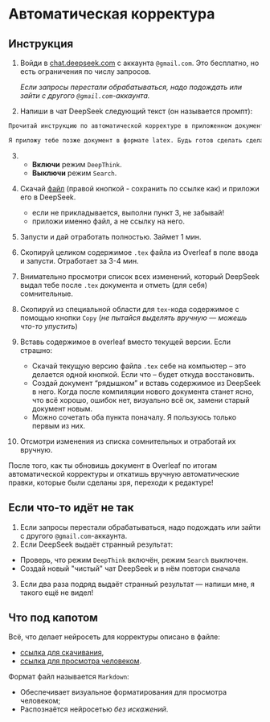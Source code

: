 # Автоматическая корректура
## Инструкция

1. Войди в [chat.deepseek.com]() с аккаунта `@gmail.com`. Это бесплатно, но есть ограничения по числу запросов. 

    *Если запросы перестали обрабатываться, надо подождать или зайти с другого `@gmail.com`-аккаунта.*

2. Напиши в чат DeepSeek следующий текст (он называется промпт):

```txt
Прочитай инструкцию по автоматической корректуре в приложенном документе md. Напечатай как понял. 

Я приложу тебе позже документ в формате latex. Будь готов сделать сделай автоматическую корректуру в точности по этой инструкции. Точное соблюдение инструкции — обязательное требование.
```

3.  * **Включи** режим `DeepThink`. 
    * **Выключи** режим `Search`.

4. Скачай [файл](https://raw.githubusercontent.com/zalig/redaktura/refs/heads/main/correctura-v0.1.md) (правой кнопкой - сохранить по ссылке как) и приложи его в DeepSeek.
    * если не прикладывается, выполни пункт 3, не забывай!
    * приложи именно файл, а не ссылку на него.

5. Запусти и дай отработать полностью. Займет 1 мин.

6. Скопируй целиком содержимое `.tex` файла из Overleaf в поле ввода и запусти. Отработает за 3-4 мин.

7. Внимательно просмотри список всех изменений, который DeepSeek выдал тебе после `.tex` документа и отметь (для себя) сомнительные.

8. Скопируй из специальной области для `tex`-кода содержимое с помощью кнопки `Copy` (*не пытайся выделять вручную — можешь что-то упустить*)  

9. Вставь содержимое в overleaf вместо текущей версии. Если страшно:  
   * Скачай текущую версию файла `.tex` себе на компьютер – это делается одной кнопкой. Если что – будет откуда восстановить.   
   * Создай документ “рядышком” и вставь содержимое из DeepSeek в него. Когда после компиляции нового документа станет ясно, что всё хорошо, ошибок нет, визуально всё ок, замени старый документ новым.   
   * Можно сочетать оба пункта поначалу. Я пользуюсь только первым из них. 
8. Отсмотри изменения из списка сомнительных и отработай их вручную.

После того, как ты обновишь документ в Overleaf по итогам автоматической корректуры и откатишь вручную автоматические правки, которые были сделаны зря, переходи к редактуре!

## Если что-то идёт не так

1. Если запросы перестали обрабатываться, надо подождать или зайти с другого `@gmail.com`-аккаунта. 
2. Если DeepSeek выдаёт странный результат: 
  * Проверь, что режим `DeepThink` включён, режим `Search` выключен.
  * Создай новый "чистый" чат DeepSeek и в нём повтори сначала
3. Если два раза подряд выдаёт странный результат — напиши мне, я такого ещё не видел!

## Что под капотом
Всё, что делает нейросеть для корректуры описано в файле:
* [ссылка для скачивания](https://raw.githubusercontent.com/zalig/redaktura/refs/heads/main/correctura-v0.1.md),
* [ссылка для просмотра человеком](https://github.com/zalig/redaktura/blob/main/correctura-v0.1.md).

Формат файл называется `Markdown`:
* Обеспечивает визуальное форматирования для просмотра человеком;
* Распознаётся нейросетью *без искажений*.
